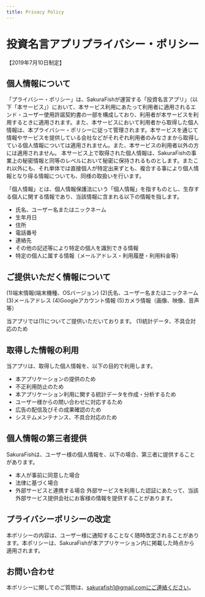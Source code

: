 ```yaml
---
title: Privacy Policy
---
```


# 投資名言アプリプライバシー・ポリシー

【2019年7月10日制定】

## 個人情報について

「プライバシー・ポリシー」は、SakuraFishが運営する「投資名言アプリ」（以下「本サービス」）において、本サービス利用にあたって利用者に適用されるエンド・ユーザー使用許諾契約書の一部を構成しており、利用者が本サービスを利用するときに適用されます。また、本サービスにおいて利用者から取得した個人情報は、本プライバシー・ポリシーに従って管理されます。本サービスを通じて情報やサービスを提供している会社などがそれぞれ利用者のみなさまから取得している個人情報については適用されません。また、本サービスの利用者以外の方には適用されません。 本サービス上で取得された個人情報は、SakuraFishの事業上の秘密情報と同等のレベルにおいて秘密に保持されるものとします。またこれ以外にも、それ単体では直接個人が特定出来ずとも、複合する事により個人情報となり得る情報についても、同様の取扱いを行います。

「個人情報」とは、個人情報保護法にいう「個人情報」を指すものとし、生存する個人に関する情報であり、当該情報に含まれる以下の情報を指します。

- 氏名、ユーザー名またはニックネーム
- 生年月日
- 住所
- 電話番号
- 連絡先
- その他の記述等により特定の個人を識別できる情報
- 特定の個人に属する情報（メールアドレス・利用履歴・利用料金等）

## ご提供いただく情報について

(1)端末情報(端末機種、OSバージョン)
(2)氏名、ユーザー名またはニックネーム
(3)メールアドレス
(4)Googleアカウント情報
(5)カメラ情報（画像、映像、音声等）

当アプリでは(1)についてご提供いただいております。
(1)統計データ、不具合対応のため

## 取得した情報の利用

当アプリは、取得した個人情報を、以下の目的で利用します。

- 本アプリケーションの提供のため
- 不正利用防止のため
- 本アプリケーション利用に関する統計データを作成・分析するため
- ユーザー様からの問い合わせに対応するため
- 広告の配信及びその成果確認のため
- システムメンテナンス、不具合対応のため

## 個人情報の第三者提供

SakuraFishは、ユーザー様の個人情報を、以下の場合、第三者に提供することがあります。

- 本人が事前に同意した場合
- 法律に基づく場合
- 外部サービスと連携する場合
外部サービスを利用した認証にあたって、当該外部サービス提供会社にお客様の情報を提供することがあります。

## プライバシーポリシーの改定

本ポリシーの内容は、ユーザー様に通知することなく随時改定されることがあります。本ポリシーは、SakuraFishが本アプリケーション内に掲載した時点から適用されます。

## お問い合わせ

本ポリシーに関してのご質問は、sakurafish1@gmail.comにご連絡ください。
